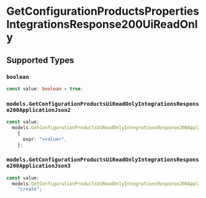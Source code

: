 # GetConfigurationProductsPropertiesIntegrationsResponse200UiReadOnly


## Supported Types

### `boolean`

```typescript
const value: boolean = true;
```

### `models.GetConfigurationProductsUiReadOnlyIntegrationsResponse200ApplicationJson2`

```typescript
const value:
  models.GetConfigurationProductsUiReadOnlyIntegrationsResponse200ApplicationJson2 =
    {
      expr: "<value>",
    };
```

### `models.GetConfigurationProductsUiReadOnlyIntegrationsResponse200ApplicationJson3`

```typescript
const value:
  models.GetConfigurationProductsUiReadOnlyIntegrationsResponse200ApplicationJson3 =
    "create";
```

